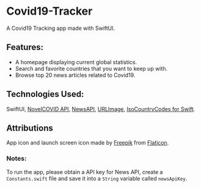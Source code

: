 # Covid19-Tracker

A Covid19 Tracking app made with SwiftUI.

## Features:
* A homepage displaying current global statistics.
* Search and favorite countries that you want to keep up with.
* Browse top 20 news articles related to Covid19.

## Technologies Used:
SwiftUI, [NovelCOVID API](https://github.com/NovelCovid/API), [NewsAPI](https://newsapi.org/), [URLImage](https://github.com/dmytro-anokhin/url-image), [IsoCountryCodes for Swift](https://github.com/funky-monkey/IsoCountryCodes).

## Attributions
App icon and launch screen icon made by [Freepik](https://www.flaticon.com/authors/freepik) from [Flaticon](www.flaticon.com).

### Notes:
To run the app, please obtain a API key for News API, create a `Constants.swift` file and save it into a `String` variable called `newsApiKey`.
